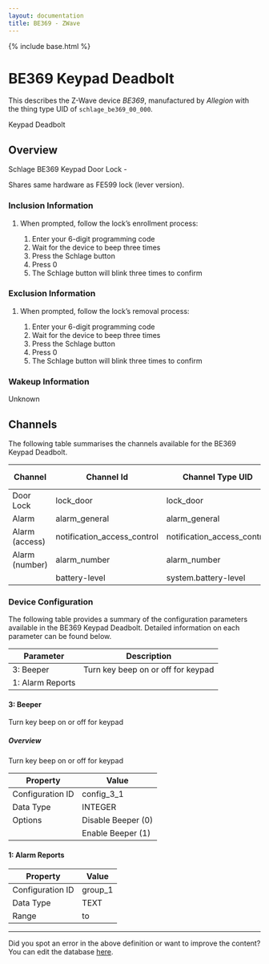 ```yaml
---
layout: documentation
title: BE369 - ZWave
---
```


{% include base.html %}

# BE369 Keypad Deadbolt

This describes the Z-Wave device *BE369*, manufactured by *Allegion* with the thing type UID of ```schlage_be369_00_000```. 

Keypad Deadbolt  


## Overview 

Schlage BE369 Keypad Door Lock - 

Shares same hardware as FE599 lock (lever version).

  


### Inclusion Information 

1.  When prompted, follow the lock’s enrollment process:
    
    1.  Enter your 6-digit programming code
    2.  Wait for the device to beep three times
    3.  Press the Schlage button
    4.  Press 0
    5.  The Schlage button will blink three times to confirm

  


### Exclusion Information 

1.  When prompted, follow the lock’s removal process:
    
    1.  Enter your 6-digit programming code
    2.  Wait for the device to beep three times
    3.  Press the Schlage button
    4.  Press 0
    5.  The Schlage button will blink three times to confirm

  


### Wakeup Information 

Unknown


## Channels
The following table summarises the channels available for the BE369 Keypad Deadbolt.

| Channel | Channel Id | Channel Type UID | Category | Item Type |
|---------|------------|------------------|----------|-----------|
| Door Lock | lock_door | lock_door | Door | Switch |
| Alarm | alarm_general | alarm_general | Door | Switch |
| Alarm (access) | notification_access_control | notification_access_control |  | Number |
| Alarm (number) | alarm_number | alarm_number |  |  |
|  | battery-level | system.battery-level |  |  |


### Device Configuration
The following table provides a summary of the configuration parameters available in the BE369 Keypad Deadbolt.
Detailed information on each parameter can be found below.

| Parameter   | Description |
|-------------|-------------|
| 3: Beeper | Turn key beep on or off for keypad |
| 1: Alarm Reports |  |


#### 3: Beeper

Turn key beep on or off for keypad  


##### Overview 

Turn key beep on or off for keypad


| Property         | Value    |
|------------------|----------|
| Configuration ID | config_3_1 |
| Data Type        | INTEGER || Default Value | 1 |
| Options | Disable Beeper (0) |
|  | Enable Beeper (1) |


#### 1: Alarm Reports


| Property         | Value    |
|------------------|----------|
| Configuration ID | group_1 |
| Data Type        | TEXT |
| Range |  to  |


---

Did you spot an error in the above definition or want to improve the content?
You can edit the database [here](http://www.cd-jackson.com/index.php/zwave/zwave-device-database/zwave-device-list/devicesummary/518).
